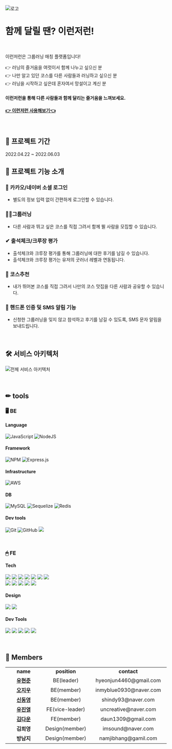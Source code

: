![로고](https://user-images.githubusercontent.com/100745412/170878912-8c879a79-a77b-49db-8ba5-72882d56bdea.png)


# 함께 달릴 땐? 이런저런!
<br/>

이런저런은 그룹러닝 매칭 플랫폼입니다!

👉 러닝의 즐거움을 여럿이서 함께 나누고 싶으신 분  
👉 나만 알고 있던 코스를 다른 사람들과 러닝하고 싶으신 분  
👉 러닝을 시작하고 싶은데 혼자여서 망설이고 계신 분  

#### 이런저런을 통해 다른 사람들과 함께 달리는 즐거움을 느껴보세요. 
#### [👉 이런저런 사용해보기👈](https://www.erunjrun.com/)

<br/>

## 📆 프로젝트 기간
2022.04.22 ~ 2022.06.03

## 📖 프로젝트 기능 소개
### 🔐 카카오/네이버 소셜 로그인

- 별도의 정보 입력 없이 간편하게 로그인할 수 있습니다.

### 🏃‍♀그룹러닝

- 다른 사람과 뛰고 싶은 코스를 직접 그려서 함께 뛸 사람을 모집할 수 있습니다.

### ✔ 출석체크/크루장 평가

- 출석체크와 크루장 평가를 통해 그룹러닝에 대한 후기를 남길 수 있습니다.
- 출석체크와 크루장 평가는 유저의 굿러너 레벨과 연동됩니다.

### 🗾 코스추천

- 내가 뛰어본 코스를 직접 그려서 나만의 코스 맛집을 다른 사람과 공유할 수 있습니다.

### 📱 핸드폰 인증 및 SMS 알림 기능

- 신청한 그룹러닝을 잊지 않고 참석하고 후기를 남길 수 있도록, SMS 문자 알림을 보내드립니다.

<br/>

## 🛠 서비스 아키텍처
![전체 서비스 아키텍처](https://user-images.githubusercontent.com/49478770/170960889-f3238b85-f631-4790-b840-cc88f2e19cbd.png)

<br/>

## ✏ tools
### 🖥 BE
#### **Language**
![JavaScript](https://img.shields.io/badge/javascript-%23323330.svg?style=for-the-badge&logo=javascript&logoColor=%23F7DF1E)
![NodeJS](https://img.shields.io/badge/node.js-6DA55F?style=for-the-badge&logo=node.js&logoColor=white)

#### **Framework**
![NPM](https://img.shields.io/badge/NPM-%23000000.svg?style=for-the-badge&logo=npm&logoColor=white)
![Express.js](https://img.shields.io/badge/express.js-%23404d59.svg?style=for-the-badge&logo=express&logoColor=%2361DAFB)

#### **Infrastructure**
![AWS](https://img.shields.io/badge/AWS-%23FF9900.svg?style=for-the-badge&logo=amazon-aws&logoColor=white)

#### **DB**
![MySQL](https://img.shields.io/badge/mysql-%2300f.svg?style=for-the-badge&logo=mysql&logoColor=white)
![Sequelize](https://img.shields.io/badge/Sequelize-52B0E7?style=for-the-badge&logo=Sequelize&logoColor=white)
![Redis](https://img.shields.io/badge/redis-%23DD0031.svg?style=for-the-badge&logo=redis&logoColor=white)

#### **Dev tools**
![Git](https://img.shields.io/badge/git-%23F05033.svg?style=for-the-badge&logo=git&logoColor=white)
![GitHub](https://img.shields.io/badge/github-%23121011.svg?style=for-the-badge&logo=github&logoColor=white)
<img src="https://img.shields.io/badge/VSCode-007ACC?style=for-the-badge&logo=Visual Studio Code&logoColor=white"/>

<br/>

### 🖱 FE
#### **Tech**
<p>
<img src="https://img.shields.io/badge/javascript-F7DF1E?style=for-the-badge&logo=javascript&logoColor=black">
<img src="https://img.shields.io/badge/html5-E34F26?style=for-the-badge&logo=html5&logoColor=white">
<img src="https://img.shields.io/badge/css-1572B6?style=for-the-badge&logo=css3&logoColor=white">
<img src="https://img.shields.io/badge/react-61DAFB?style=for-the-badge&logo=react&logoColor=black">
<img src="https://img.shields.io/badge/redux-764ABC?style=for-the-badge&logo=react&logoColor=black">
<img src="https://img.shields.io/badge/axios-007CE2?style=for-the-badge&logo=axios&logoColor=white">
<img src="https://img.shields.io/badge/reactrouterdom-CA4245?style=for-the-badge&logo=reactrouterdom&logoColor=white">
</br>
<img src="https://img.shields.io/badge/styledcomponents-DB7093?style=for-the-badge&logo=styledcomponents&logoColor=white">
<img src="https://img.shields.io/badge/amazonaws-232F3E?style=for-the-badge&logo=amazonaws&logoColor=white">
<img src="https://img.shields.io/badge/amazonamplify-orange?style=for-the-badge&logo=amazonsamplify&logoColor=white"> 
<img src="https://img.shields.io/badge/route53-F7A81B?style=for-the-badge&logo=route53&logoColor=white">
<img src="https://img.shields.io/badge/SweetAlert2-362D59?style=for-the-badge&logo=SweetAlert2&logoColor=black">
<br>
</p>

#### **Design**
<p>
<img src="https://img.shields.io/badge/Figma-F24E1E?style=for-the-badge&logo=Figma&logoColor=white"/>
  <img src="https://img.shields.io/badge/zeplin-FDBD39?style=for-the-badge&logo=zeplin&logoColor=FDBD39"/>
</p>

#### **Dev Tools**
<p>
<img src="https://img.shields.io/badge/VSCode-007ACC?style=for-the-badge&logo=Visual Studio Code&logoColor=white"/>
<img src="https://img.shields.io/badge/Git-F05032?style=for-the-badge&logo=Git&logoColor=white"/>
<img src="https://img.shields.io/badge/Github-181717?style=for-the-badge&logo=github&logoColor=white">
<img src="https://img.shields.io/badge/Notion-000000?style=for-the-badge&logo=Notion&logoColor=white">
<img src="https://img.shields.io/badge/Slack-4A154B?style=for-the-badge&logo=Slack&logoColor=white"/>
<br>
</p>

<br/>

## 🙂 Members
<table>
   <tr>
    <td align="center" width="20%"><b>name</b></td>
    <td align="center"width="10%"><b>position</b></td>
    <td align="center"width="30%"><b>contact</b></td>
  </tr>
  <tr>
    <td align="center"><a href="https://github.com/hyeonjun4460"><b>유현준</b></a></td>
    <td align="center">BE(leader)</td>
    <td align="center">hyeonjun4460@gmail.com</td>
  </tr>
    <tr>
    <td align="center"><a href="https://github.com/inmyblue"><b>오지우</b></a></td>
    <td align="center">BE(member)</td>
    <td align="center">inmyblue0930@naver.com</td>
  </tr>
    <tr>
    <td align="center"><a href="https://github.com/DongYoung-dev"><b>신동영</b></a></td>
    <td align="center">BE(member)</td>
    <td align="center">shindy93@naver.com</td>
  </tr>
      <tr>
    <td align="center"><a href="https://github.com/U-Jinyeol"><b>유진열</b></a></td>
    <td align="center">FE(vice-leader)</td>
    <td align="center">uncreative@naver.com</td>
  </tr>
      <tr>
    <td align="center"><a href="https://github.com/Daun1309"><b>김다운</b></a></td>
    <td align="center">FE(member)</td>
    <td align="center">daun1309@gmail.com</td>
  </tr>
      <tr>
    <td align="center"><b>김희영</b></td>
    <td align="center">Design(member)</td>
    <td align="center">imsound@naver.com</td>
  </tr>
      <tr>
    <td align="center"><b>방남지</b></td>
    <td align="center">Design(member)</td>
    <td align="center">namjibhang@gamil.com</td>
  </tr>
</table>
